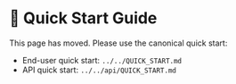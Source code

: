 # 🚀 Quick Start Guide

This page has moved. Please use the canonical quick start:

- End-user quick start: `../../QUICK_START.md`
- API quick start: `../../api/QUICK_START.md`
